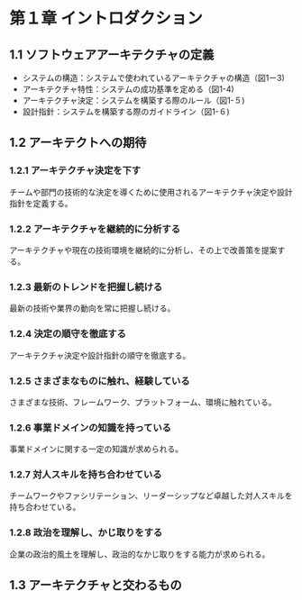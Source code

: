# 第１章 イントロダクション
## 1.1 ソフトウェアアーキテクチャの定義
- システムの構造：システムで使われているアーキテクチャの構造（図1ー3)
- アーキテクチャ特性：システムの成功基準を定める（図1-4)
- アーキテクチャ決定：システムを構築する際のルール（図1-５)
- 設計指針：システムを構築する際のガイドライン（図1-６)

## 1.2 アーキテクトへの期待
### 1.2.1 アーキテクチャ決定を下す
チームや部門の技術的な決定を導くために使用されるアーキテクチャ決定や設計指針を定義する。
### 1.2.2 アーキテクチャを継続的に分析する
アーキテクチャや現在の技術環境を継続的に分析し、その上で改善策を提案する。
### 1.2.3 最新のトレンドを把握し続ける
最新の技術や業界の動向を常に把握し続ける。
### 1.2.4 決定の順守を徹底する
アーキテクチャ決定や設計指針の順守を徹底する。
### 1.2.5 さまざまなものに触れ、経験している
さまざまな技術、フレームワーク、プラットフォーム、環境に触れている。
### 1.2.6 事業ドメインの知識を持っている
事業ドメインに関する一定の知識が求められる。
### 1.2.7 対人スキルを持ち合わせている
チームワークやファシリテーション、リーダーシップなど卓越した対人スキルを持ち合わせている。
### 1.2.8 政治を理解し、かじ取りをする
企業の政治的風土を理解し、政治的なかじ取りをする能力が求められる。

## 1.3 アーキテクチャと交わるもの
